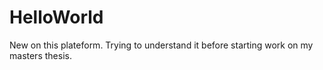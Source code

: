 # HelloWorld
New on this plateform. Trying to understand it before starting work on my masters thesis.
